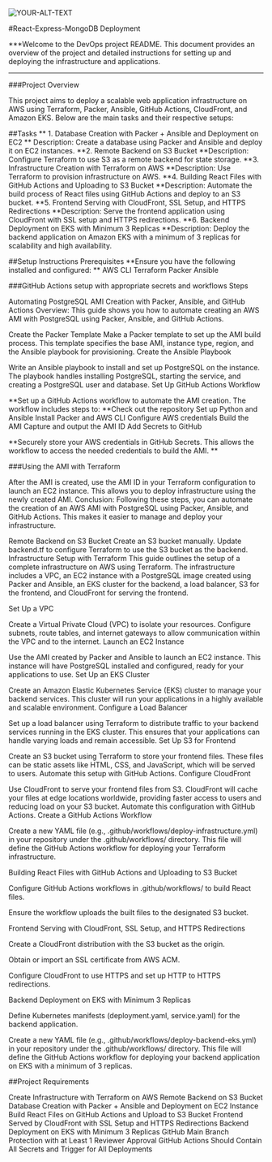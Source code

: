 <picture>
 <source media="(prefers-color-scheme: dark)" srcset="YOUR-DARKMODE-IMAGE">
 <source media="(prefers-color-scheme: light)" srcset="YOUR-LIGHTMODE-IMAGE">
 <img alt="YOUR-ALT-TEXT" src="YOUR-DEFAULT-IMAGE">
</picture>

#React-Express-MongoDB Deployment


***Welcome to the DevOps project README. This document provides an overview of the project and detailed instructions for setting up and deploying the infrastructure and applications.
***

###Project Overview

This project aims to deploy a scalable web application infrastructure on AWS using Terraform, Packer, Ansible, GitHub Actions, CloudFront, and Amazon EKS. Below are the main tasks and their respective setups:

##Tasks
** 1. Database Creation with Packer + Ansible and Deployment on EC2 **
Description: Create a database using Packer and Ansible and deploy it on EC2 instances.
**2. Remote Backend on S3 Bucket
**Description: Configure Terraform to use S3 as a remote backend for state storage.
**3. Infrastructure Creation with Terraform on AWS
**Description: Use Terraform to provision infrastructure on AWS.
**4. Building React Files with GitHub Actions and Uploading to S3 Bucket
**Description: Automate the build process of React files using GitHub Actions and deploy to an S3 bucket.
**5. Frontend Serving with CloudFront, SSL Setup, and HTTPS Redirections
**Description: Serve the frontend application using CloudFront with SSL setup and HTTPS redirections.
**6. Backend Deployment on EKS with Minimum 3 Replicas
**Description: Deploy the backend application on Amazon EKS with a minimum of 3 replicas for scalability and high availability.

##Setup Instructions
Prerequisites
**Ensure you have the following installed and configured:
**
AWS CLI
Terraform
Packer
Ansible

###GitHub Actions setup with appropriate secrets and workflows
Steps

Automating PostgreSQL AMI Creation with Packer, Ansible, and GitHub Actions
Overview: This guide shows you how to automate creating an AWS AMI with PostgreSQL using Packer, Ansible, and GitHub Actions.

Create the Packer Template
Make a Packer template to set up the AMI build process. This template specifies the base AMI, instance type, region, and the Ansible playbook for provisioning.
Create the Ansible Playbook

Write an Ansible playbook to install and set up PostgreSQL on the instance. The playbook handles installing PostgreSQL, starting the service, and creating a PostgreSQL user and database.
Set Up GitHub Actions Workflow

**Set up a GitHub Actions workflow to automate the AMI creation. The workflow includes steps to:
**Check out the repository
Set up Python and Ansible
Install Packer and AWS CLI
Configure AWS credentials
Build the AMI
Capture and output the AMI ID
Add Secrets to GitHub

**Securely store your AWS credentials in GitHub Secrets. This allows the workflow to access the needed credentials to build the AMI.
**

###Using the AMI with Terraform

After the AMI is created, use the AMI ID in your Terraform configuration to launch an EC2 instance. This allows you to deploy infrastructure using the newly created AMI.
Conclusion: Following these steps, you can automate the creation of an AWS AMI with PostgreSQL using Packer, Ansible, and GitHub Actions. This makes it easier to manage and deploy your infrastructure.

Remote Backend on S3 Bucket
Create an S3 bucket manually.
Update backend.tf to configure Terraform to use the S3 bucket as the backend.
Infrastructure Setup with Terraform
This guide outlines the setup of a complete infrastructure on AWS using Terraform. The infrastructure includes a VPC, an EC2 instance with a PostgreSQL image created using Packer and Ansible, an EKS cluster for the backend, a load balancer, S3 for the frontend, and CloudFront for serving the frontend.

Set Up a VPC

Create a Virtual Private Cloud (VPC) to isolate your resources. Configure subnets, route tables, and internet gateways to allow communication within the VPC and to the internet.
Launch an EC2 Instance

Use the AMI created by Packer and Ansible to launch an EC2 instance. This instance will have PostgreSQL installed and configured, ready for your applications to use.
Set Up an EKS Cluster

Create an Amazon Elastic Kubernetes Service (EKS) cluster to manage your backend services. This cluster will run your applications in a highly available and scalable environment.
Configure a Load Balancer

Set up a load balancer using Terraform to distribute traffic to your backend services running in the EKS cluster. This ensures that your applications can handle varying loads and remain accessible.
Set Up S3 for Frontend

Create an S3 bucket using Terraform to store your frontend files. These files can be static assets like HTML, CSS, and JavaScript, which will be served to users. Automate this setup with GitHub Actions.
Configure CloudFront

Use CloudFront to serve your frontend files from S3. CloudFront will cache your files at edge locations worldwide, providing faster access to users and reducing load on your S3 bucket. Automate this configuration with GitHub Actions.
Create a GitHub Actions Workflow

Create a new YAML file (e.g., .github/workflows/deploy-infrastructure.yml) in your repository under the .github/workflows/ directory. This file will define the GitHub Actions workflow for deploying your Terraform infrastructure.

Building React Files with GitHub Actions and Uploading to S3 Bucket

Configure GitHub Actions workflows in .github/workflows/ to build React files.

Ensure the workflow uploads the built files to the designated S3 bucket.

Frontend Serving with CloudFront, SSL Setup, and HTTPS Redirections

Create a CloudFront distribution with the S3 bucket as the origin.

Obtain or import an SSL certificate from AWS ACM.

Configure CloudFront to use HTTPS and set up HTTP to HTTPS redirections.

Backend Deployment on EKS with Minimum 3 Replicas

Define Kubernetes manifests (deployment.yaml, service.yaml) for the backend application.

Create a new YAML file (e.g., .github/workflows/deploy-backend-eks.yml) in your repository under the .github/workflows/ directory. This file will define the GitHub Actions workflow for deploying your backend application on EKS with a minimum of 3 replicas.

##Project Requirements

Create Infrastructure with Terraform on AWS
Remote Backend on S3 Bucket
Database Creation with Packer + Ansible and Deployment on EC2 Instance
Build React Files on GitHub Actions and Upload to S3 Bucket
Frontend Served by CloudFront with SSL Setup and HTTPS Redirections
Backend Deployment on EKS with Minimum 3 Replicas
GitHub Main Branch Protection with at Least 1 Reviewer Approval
GitHub Actions Should Contain All Secrets and Trigger for All Deployments
